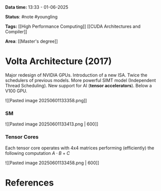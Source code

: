 **Data time:** 13:33 - 01-06-2025

**Status**: #note #youngling 

**Tags:** [[High Performance Computing]] [[CUDA Architectures and Compiler]]

**Area**: [[Master's degree]]
# Volta Architecture (2017)

Major redesign of NVIDIA GPUs. Introduction of a new ISA. Twice the schedulers of previous models. More powerful SIMT model (Independent Thread Scheduling). New support for AI (**tensor accelerators**). Below a V100 GPU.

![[Pasted image 20250601133358.png]]

### SM
![[Pasted image 20250601133413.png | 600]]

### Tensor Cores
Each tensor core operates with 4x4 matrices performing (efficiently) the following computation $A \cdot B + C$

![[Pasted image 20250601133458.png | 600]]


# References